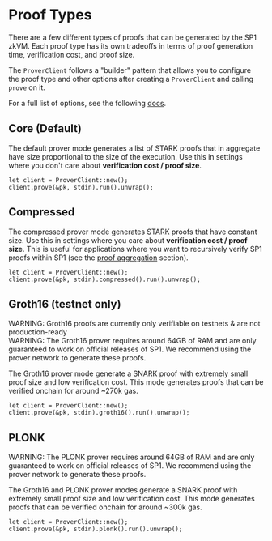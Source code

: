 # Proof Types

There are a few different types of proofs that can be generated by the SP1 zkVM. Each proof type has its own tradeoffs in terms of proof generation time, verification cost, and proof size.

The `ProverClient` follows a "builder" pattern that allows you to configure the proof type and other options after creating a `ProverClient` and calling `prove` on it.

For a full list of options, see the following [docs](https://docs.rs/sp1-sdk/1.2.0/sp1_sdk/action/struct.Prove.html).

## Core (Default)

The default prover mode generates a list of STARK proofs that in aggregate have size proportional to
the size of the execution. Use this in settings where you don't care about **verification cost / proof size**.

```rust,noplayground
let client = ProverClient::new();
client.prove(&pk, stdin).run().unwrap();
```

## Compressed

The compressed prover mode generates STARK proofs that have constant size. Use this in settings where you
care about **verification cost / proof size**. This is useful for applications where you want to recursively verify SP1 proofs within SP1 (see the [proof aggregation](../writing-programs/proof-aggregation.md) section).

```rust,noplayground
let client = ProverClient::new();
client.prove(&pk, stdin).compressed().run().unwrap();
```

## Groth16 (testnet only)

<div class="warning">
WARNING: Groth16 proofs are currently only verifiable on testnets & are not production-ready
</div>

<div class="warning">
WARNING: The Groth16 prover requires around 64GB of RAM and are only guaranteed to work on official releases of SP1. We recommend using the prover network to generate these proofs.
</div>

The Groth16 prover mode generate a SNARK proof with extremely small proof size and low verification cost.
This mode generates proofs that can be verified onchain for around ~270k gas.

```rust,noplayground
let client = ProverClient::new();
client.prove(&pk, stdin).groth16().run().unwrap();
```

## PLONK

<div class="warning">
WARNING: The PLONK prover requires around 64GB of RAM and are only guaranteed to work on official releases of SP1. We recommend using the prover network to generate these proofs.
</div>

The Groth16 and PLONK prover modes generate a SNARK proof with extremely small proof size and low verification cost.
This mode generates proofs that can be verified onchain for around ~300k gas.

```rust,noplayground
let client = ProverClient::new();
client.prove(&pk, stdin).plonk().run().unwrap();
```
